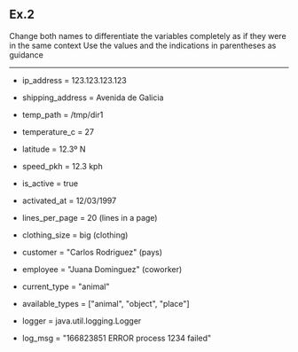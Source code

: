 ## Ex.2

Change both names to differentiate the variables completely as if they were in the same context
Use the values and the indications in parentheses as guidance

----
 
* ip_address = 123.123.123.123
* shipping_address = Avenida de Galicia

* temp_path = /tmp/dir1
* temperature_c = 27

* latitude = 12.3º N
* speed_pkh = 12.3 kph

* is_active = true
* activated_at = 12/03/1997

* lines_per_page = 20 (lines in a page)
* clothing_size = big (clothing)

* customer = "Carlos Rodriguez" (pays)
* employee = "Juana Dominguez" (coworker)

* current_type = "animal"
* available_types = ["animal", "object", "place"]

* logger = java.util.logging.Logger
* log_msg = "166823851 ERROR process 1234 failed"

